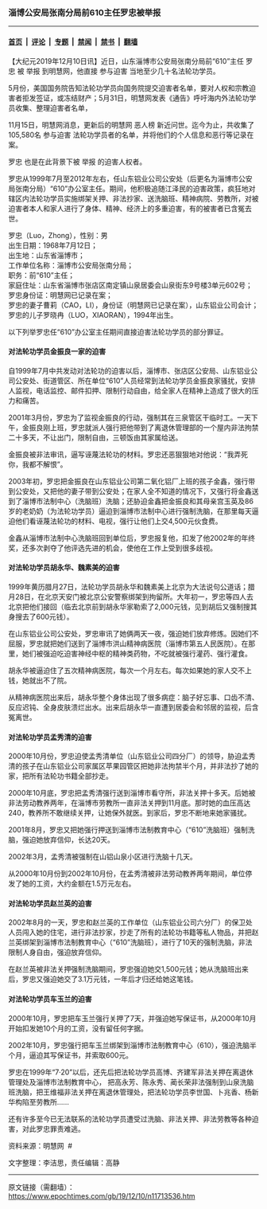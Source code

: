 ### 淄博公安局张南分局前610主任罗忠被举报

---

#### [首页](../../../..?n11713536) &nbsp;|&nbsp; [评论](../../../../../epoch-comment?n11713536) &nbsp;|&nbsp; [专题](../../../../../epoch-special?n11713536) &nbsp;|&nbsp; [禁闻](../../../../../epoch-news?n11713536) &nbsp;|&nbsp; [禁书](../../../../../books?n11713536) &nbsp;|&nbsp; [翻墙](https://github.com/gfw-breaker/nogfw/blob/master/README.md?n11713536)


<div class="post_content" id="artbody" itemprop="articleBody">
 <!-- article content begin -->
 <p>
  【大纪元2019年12月10日讯】近日，山东淄博市公安局张南分局前“610”主任
  <ok href="https://www.epochtimes.com/gb/tag/%E7%BD%97%E5%BF%A0.html">
   罗忠
  </ok>
  被
  <ok href="https://www.epochtimes.com/gb/tag/%E4%B8%BE%E6%8A%A5.html">
   举报
  </ok>
  到明慧网，他直接
  <ok href="https://www.epochtimes.com/gb/tag/%E5%8F%82%E4%B8%8E%E8%BF%AB%E5%AE%B3.html">
   参与迫害
  </ok>
  当地至少几十名法轮功学员。
 </p>
 <p>
  5月份，美国国务院告知法轮功学员向国务院提交迫害者名单，要对人权和宗教迫害者拒发签证，或冻结财产；5月31日，明慧网发表《通告》呼吁海内外法轮功学员收集、整理迫害者名单，
 </p>
 <p>
  11月15日，明慧网消息，更新后的明慧网
  <ok href="https://www.ntdtv.com/b5/%E6%83%A1%E4%BA%BA%E6%A6%9C.htm">
   恶人榜
  </ok>
  新近问世。迄今为止，共收集了105,580名
  <ok href="https://www.epochtimes.com/gb/tag/%E5%8F%82%E4%B8%8E%E8%BF%AB%E5%AE%B3.html">
   参与迫害
  </ok>
  法轮功学员者的名单，并将他们的个人信息和恶行等记录在案。
 </p>
 <p>
  <ok href="https://www.epochtimes.com/gb/tag/%E7%BD%97%E5%BF%A0.html">
   罗忠
  </ok>
  也是在此背景下被
  <ok href="https://www.epochtimes.com/gb/tag/%E4%B8%BE%E6%8A%A5.html">
   举报
  </ok>
  的迫害人权者。
 </p>
 <p>
  罗忠从1999年7月至2012年左右，任山东铝业公司公安处（后更名为淄博市公安局张南分局）“610”办公室主任。期间，他积极追随江泽民的迫害政策，疯狂地对辖区内法轮功学员实施绑架关押、非法抄家、送洗脑班、精神病院、劳教所，对被迫害者本人和家人进行了身体、精神、经济上的多重迫害，有的被害者已含冤去世。
 </p>
 <p>
  罗忠（Luo，Zhong），性别：男
  <br/>
  出生日期：1968年7月12日；
  <br/>
  出生地：山东省淄博市；
  <br/>
  工作单位名称：淄博市公安局张南分局；
  <br/>
  职务：前“610”主任；
  <br/>
  家庭住址：山东省淄博市张店区南定镇山泉居委会山泉街东9号楼3单元602号；
  <br/>
  罗忠身份证：明慧网已记录在案；
  <br/>
  罗忠的妻子曹莉（CAO，LI），身份证（明慧网已记录在案），山东铝业公司会计；
  <br/>
  罗忠的儿子罗晓冉（LUO，XIAORAN），1994年出生。
 </p>
 <p>
  以下列举罗忠任“610”办公室主任期间直接迫害法轮功学员的部分罪证。
 </p>
 <h4>
  <b>
   对法轮功学员金振良一家的迫害
  </b>
 </h4>
 <p>
  自1999年7月中共发动对法轮功的迫害以后，淄博市、张店区公安局、山东铝业公司公安处、街道管区、所在单位“610”人员经常到法轮功学员金振良家骚扰，安排人监视，电话监控、邮件扣押、限制行动自由，给全家人在精神上造成了很大的压力和痛苦。
 </p>
 <p>
  2001年3月份，罗忠为了监视金振良的行动，强制其在三泉管区干临时工。一天下午，金振良刚上班，罗忠就派人强行把他带到了离退休管理部的一个屋内非法拘禁二十多天，不让出门，限制自由，三顿饭由其家属给送。
 </p>
 <p>
  金振良被非法审讯，逼写诬蔑法轮功的材料。罗忠还恶狠狠地对他说：“我弄死你，我都不解恨”。
 </p>
 <p>
  2003年初，罗忠把金振良在山东铝业公司第二氧化铝厂上班的孩子金鑫，强行带到公安处，又把他的妻子带到公安处；在家人全不知道的情况下，又强行将金鑫送到了淄博市法制中心（洗脑班）洗脑；还胁迫金鑫把金振良和其母亲宫玉英及86岁的老奶奶（为法轮功学员）逼迫到淄博市法制中心进行强制洗脑，在那里每天逼迫他们看诬蔑法轮功的材料、电视，强行让他们上交4,500元伙食费。
 </p>
 <p>
  金鑫从淄博市法制中心洗脑班回到单位后，罗忠报复他，扣发了他2002年的年终奖，还多次剥夺了他评选先进的机会，使他在工作上受到很多歧视。
 </p>
 <h4>
  <b>
   对法轮功学员胡永华、魏素美的迫害
  </b>
 </h4>
 <p>
  1999年黄历腊月27日，法轮功学员胡永华和魏素美上北京为大法说句公道话；腊月28日，在北京天安门被北京公安警察绑架到拘留所。大年初一，罗忠等四人去北京把他们接回（临去北京前到胡永华家勒索了2,000元钱，见到胡后又强制搜其身搜去了600元钱）。
 </p>
 <p>
  在山东铝业公司公安处，罗忠审讯了她俩两天一夜，强迫她们放弃修炼。因她们不屈服，罗忠就把她们送到了淄博市洪山精神病医院（淄博市第五人民医院）。在那里，她们被强迫吃迫害神经中枢的精神类药物，不吃就被强行灌药、强行灌食。
 </p>
 <p>
  胡永华被逼迫住了五次精神病医院，每次一个月左右。每次如果她的家人交不上钱，她就出不了院。
 </p>
 <p>
  从精神病医院出来后，胡永华整个身体出现了很多病症：脑子好忘事、口齿不清、反应迟钝、全身皮肤溃烂出水。出来后胡永华一直遭到居委会和邻居的监视，后含冤离世。
 </p>
 <h4>
  <b>
   对法轮功学员孟秀清的迫害
  </b>
 </h4>
 <p>
  2000年10月份，罗忠迫使孟秀清单位（山东铝业公司四分厂）的领导，胁迫孟秀清的孩子在山东铝业公司家属区苹果园管区把她非法拘禁半个月，并非法抄了她的家，把所有法轮功书籍全部抄走。
 </p>
 <p>
  2000年10月底，罗忠把孟秀清强行送到淄博市看守所，非法关押十多天。后她被非法劳动教养两年，在淄博市劳教所一直非法关押到11月底。那时她的血压高达240，教养所不敢继续关押，让她保外就医。到家后，罗忠不断地来她家骚扰。
 </p>
 <p>
  2001年8月，罗忠又把她强行押送到淄博市法制教育中心（“610”洗脑班）强制洗脑，强迫她放弃信仰，长达20天。
 </p>
 <p>
  2002年3月，孟秀清被强制在山铝山泉小区进行洗脑十几天。
 </p>
 <p>
  从2000年10月份到2002年10月份，在孟秀清被非法劳动教养两年期间，单位停发了她的工资，大约金额在1.5万元左右。
 </p>
 <h4>
  <b>
   对法轮功学员赵兰英的迫害
  </b>
 </h4>
 <p>
  2002年8月的一天，罗忠和赵兰英的工作单位（山东铝业公司六分厂）的保卫处人员闯入她的住宅，进行非法抄家，抄走了所有的法轮功书籍等私人物品，并把赵兰英绑架到淄博市法制教育中心（“610”洗脑班），进行了10天的强制洗脑，非法限制人身自由，强迫放弃信仰。
 </p>
 <p>
  在赵兰英被非法关押强制洗脑期间，罗忠强迫她交1,500元钱；她从洗脑班出来后，罗忠又强迫她交了3.1万元钱，一年后才归还给她这笔钱。
 </p>
 <h4>
  <b>
   对法轮功学员车玉兰的迫害
  </b>
 </h4>
 <p>
  2000年10月，罗忠把车玉兰强行关押了7天，并强迫她写保证书，从2000年10月开始扣发她10个月的工资，没有留任何字据。
 </p>
 <p>
  2002年10月，罗忠强行把车玉兰绑架到淄博市法制教育中心（610），强迫洗脑半个月，逼迫其写保证书，并索取600元。
 </p>
 <p>
  罗忠在1999年“7·20”以后，还先后把法轮功学员高博、齐建军非法关押在离退休管理处及淄博市法制教育中心， 把高永芳、陈永秀、蔺长荣非法强制到山泉洗脑班洗脑，把王维福非法关押在离退休管理处，把法轮功学员李世国、卜兆香、杨新华构陷至劳教所……
 </p>
 <p>
  还有许多至今已无法联系的法轮功学员遭受过洗脑、非法关押、非法劳教等各种迫害，对此罗忠罪责难逃。
 </p>
 <p>
  资料来源：明慧网  #
 </p>
 <p>
  文字整理：李洁思，责任编辑：高静
 </p>
 <!-- article content end -->
 <div id="below_article_ad">
 </div>
</div>


---

原文链接（需翻墙）：https://www.epochtimes.com/gb/19/12/10/n11713536.htm